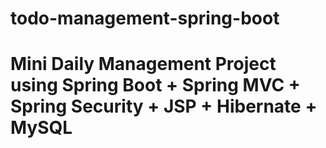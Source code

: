 # todo-management-spring-boot


# Mini Daily Management Project using Spring Boot + Spring MVC + Spring Security + JSP + Hibernate + MySQL
